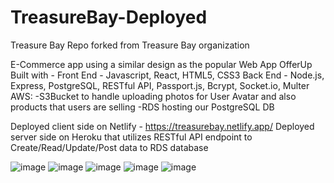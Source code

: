 # TreasureBay-Deployed
Treasure Bay Repo forked from Treasure Bay organization

E-Commerce app using a similar design as the popular Web App OfferUp
Built with -
Front End - Javascript, React, HTML5, CSS3
Back End - Node.js, Express, PostgreSQL, RESTful API, Passport.js, Bcrypt, Socket.io, Multer
AWS:
-S3Bucket to handle uploading photos for User Avatar and also products that users are selling
-RDS hosting our PostgreSQL DB 

Deployed client side on Netlify - https://treasurebay.netlify.app/
Deployed server side on Heroku that utilizes RESTful API endpoint to Create/Read/Update/Post data to RDS database

![image](https://user-images.githubusercontent.com/57576309/184940724-7fd541ab-1654-48bc-b72d-a575158308aa.png)
![image](https://user-images.githubusercontent.com/57576309/184942348-06811ff7-3922-47b9-be41-f720bf1b424f.png)
![image](https://user-images.githubusercontent.com/57576309/184941122-86e9a4db-9c1a-4b98-b559-a2464f868f7a.png)
![image](https://user-images.githubusercontent.com/57576309/184941930-719b7011-7ad9-4cd2-9d8d-bb26516a7cf7.png)
![image](https://user-images.githubusercontent.com/57576309/184942649-66eda060-0856-48be-8168-e4f81d9670c6.png)



